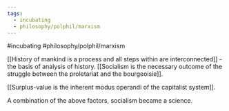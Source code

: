 ```yaml
---
tags:
  - incubating
  - philosophy/polphil/marxism
---
```

#incubating #philosophy/polphil/marxism 

[[History of mankind is a process and all steps within are interconnected]] - the basis of analysis of history. [[Socialism is the necessary outcome of the struggle between the proletariat and the bourgeoisie]]. 

[[Surplus-value is the inherent modus operandi of the capitalist system]].

A combination of the above factors, socialism became a science.